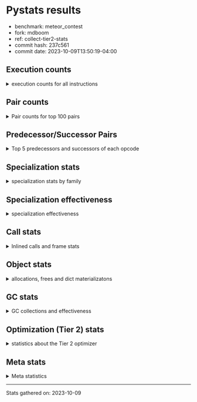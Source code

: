 
# Pystats results

- benchmark: meteor_contest
- fork: mdboom
- ref: collect-tier2-stats
- commit hash: 237c561
- commit date: 2023-10-09T13:50:19-04:00

## Execution counts

<details>
<summary> execution counts for all instructions </summary>

|Name | Count | Self | Cumulative | Miss ratio | 
|---|---:|---:|---:|---:|
| LOAD_FAST | 57,544,500 | 19.3% | 19.3% |  |
| STORE_FAST | 34,054,920 | 11.4% | 30.8% |  |
| LOAD_FAST_LOAD_FAST | 30,962,940 | 10.4% | 41.2% |  |
| FOR_ITER | 18,532,280 | 6.2% | 47.4% |  |
| LOAD_CONST | 16,130,760 | 5.4% | 52.8% |  |
| JUMP_BACKWARD | 15,439,860 | 5.2% | 58.0% |  |
| STORE_SUBSCR_LIST_INT | 15,439,800 | 5.2% | 63.2% |  |
| LOAD_GLOBAL_BUILTIN | 14,097,240 | 4.7% | 67.9% |  |
| ENTER_EXECUTOR | 11,997,540 | 4.0% | 72.0% |  |
| CALL_LEN | 11,007,180 | 3.7% | 75.7% |  |
| COMPARE_OP_INT | 11,007,000 | 3.7% | 79.3% |  |
| POP_JUMP_IF_TRUE | 9,722,820 | 3.3% | 82.6% |  |
| GET_ITER | 6,861,540 | 2.3% | 84.9% |  |
| BINARY_SUBSCR_LIST_INT | 6,859,680 | 2.3% | 87.2% |  |
| BINARY_OP | 6,173,940 | 2.1% | 89.3% |  |
| BINARY_SLICE | 4,974,660 | 1.7% | 91.0% |  |
| POP_TOP | 3,780,000 | 1.3% | 92.2% |  |
| FOR_ITER_LIST | 3,773,520 | 1.3% | 93.5% |  |
| POP_JUMP_IF_FALSE | 3,088,020 | 1.0% | 94.5% |  |
| CALL | 3,087,340 | 1.0% | 95.6% |  |
| LOAD_ATTR_METHOD_NO_DICT | 1,892,100 | 0.6% | 96.2% |  |
| CALL_METHOD_DESCRIPTOR_O | 1,888,500 | 0.6% | 96.9% |  |
| LOAD_GLOBAL_MODULE | 1,886,980 | 0.6% | 97.5% |  |
| RESUME_CHECK | 1,886,880 | 0.6% | 98.1% |  |
| RETURN_CONST | 1,886,760 | 0.6% | 98.8% |  |
| CALL_PY_WITH_DEFAULTS | 1,886,760 | 0.6% | 99.4% |  |
| COMPARE_OP | 1,804,300 | 0.6% | 100.0% |  |
| PUSH_NULL | 3,900 | 0.0% | 100.0% |  |
| CALL_BUILTIN_FAST_WITH_KEYWORDS | 3,600 | 0.0% | 100.0% |  |
| CALL_METHOD_DESCRIPTOR_FAST | 3,600 | 0.0% | 100.0% |  |
| CALL_BUILTIN_CLASS | 2,100 | 0.0% | 100.0% |  |
| BINARY_SUBSCR | 1,820 | 0.0% | 100.0% |  |
| BUILD_SLICE | 1,800 | 0.0% | 100.0% |  |
| LOAD_GLOBAL | 280 | 0.0% | 100.0% |  |
| BUILD_LIST | 180 | 0.0% | 100.0% |  |
| LOAD_DEREF | 180 | 0.0% | 100.0% |  |
| LOAD_ATTR_MODULE | 160 | 0.0% | 100.0% |  |
| RETURN_VALUE | 120 | 0.0% | 100.0% |  |
| CALL_FUNCTION_EX | 120 | 0.0% | 100.0% |  |
| FOR_ITER_RANGE | 120 | 0.0% | 100.0% |  |
| LOAD_ATTR | 80 | 0.0% | 100.0% |  |
| NOP | 60 | 0.0% | 100.0% |  |
| CALL_INTRINSIC_1 | 60 | 0.0% | 100.0% |  |
| COPY_FREE_VARS | 60 | 0.0% | 100.0% |  |
| LIST_EXTEND | 60 | 0.0% | 100.0% |  |
| LOAD_FAST_CHECK | 60 | 0.0% | 100.0% |  |
| BINARY_OP_SUBTRACT_FLOAT | 60 | 0.0% | 100.0% |  |


</details>

## Pair counts

<details>
<summary> Pair counts for top 100 pairs </summary>

|Pair | Count | Self | Cumulative | 
|---|---:|---:|---:|
| LOAD_FAST_LOAD_FAST LOAD_FAST | 22,299,480 | 7.5% | 7.5% |
| STORE_FAST LOAD_FAST_LOAD_FAST | 19,130,340 | 6.4% | 13.9% |
| FOR_ITER STORE_FAST | 15,439,800 | 5.2% | 19.1% |
| JUMP_BACKWARD FOR_ITER | 15,439,800 | 5.2% | 24.3% |
| LOAD_FAST STORE_SUBSCR_LIST_INT | 15,439,800 | 5.2% | 29.5% |
| STORE_SUBSCR_LIST_INT JUMP_BACKWARD | 15,439,800 | 5.2% | 34.7% |
| LOAD_GLOBAL_BUILTIN LOAD_FAST | 11,009,040 | 3.7% | 38.4% |
| STORE_FAST LOAD_FAST | 8,751,840 | 2.9% | 41.3% |
| LOAD_FAST CALL_LEN | 7,920,960 | 2.7% | 44.0% |
| COMPARE_OP_INT POP_JUMP_IF_TRUE | 7,919,040 | 2.7% | 46.6% |
| POP_JUMP_IF_TRUE ENTER_EXECUTOR | 7,635,540 | 2.6% | 49.2% |
| LOAD_FAST GET_ITER | 6,861,540 | 2.3% | 51.5% |
| LOAD_CONST COMPARE_OP_INT | 6,174,120 | 2.1% | 53.6% |
| CALL_LEN LOAD_CONST | 6,174,120 | 2.1% | 55.6% |
| STORE_FAST LOAD_GLOBAL_BUILTIN | 6,172,400 | 2.1% | 57.7% |
| LOAD_CONST LOAD_CONST | 4,978,260 | 1.7% | 59.4% |
| LOAD_FAST LOAD_CONST | 4,976,520 | 1.7% | 61.1% |
| BINARY_SLICE STORE_FAST | 4,974,660 | 1.7% | 62.7% |
| LOAD_CONST BINARY_SLICE | 4,974,660 | 1.7% | 64.4% |
| LOAD_FAST COMPARE_OP_INT | 4,832,880 | 1.6% | 66.0% |
| CALL_LEN LOAD_FAST | 4,832,880 | 1.6% | 67.6% |
| ENTER_EXECUTOR LOAD_GLOBAL_BUILTIN | 4,748,100 | 1.6% | 69.2% |
| GET_ITER FOR_ITER_LIST | 3,773,520 | 1.3% | 70.5% |
| LOAD_FAST_LOAD_FAST BINARY_SUBSCR_LIST_INT | 3,773,520 | 1.3% | 71.8% |
| BINARY_SUBSCR_LIST_INT STORE_FAST | 3,773,520 | 1.3% | 73.0% |
| LOAD_FAST LOAD_FAST_LOAD_FAST | 3,773,460 | 1.3% | 74.3% |
| FOR_ITER_LIST STORE_FAST | 3,690,540 | 1.2% | 75.6% |
| GET_ITER FOR_ITER | 3,087,960 | 1.0% | 76.6% |
| FOR_ITER LOAD_GLOBAL_BUILTIN | 3,087,960 | 1.0% | 77.6% |
| COMPARE_OP_INT POP_JUMP_IF_FALSE | 3,087,960 | 1.0% | 78.7% |
| LOAD_FAST CALL | 3,086,260 | 1.0% | 79.7% |
| BINARY_OP STORE_FAST | 3,086,220 | 1.0% | 80.7% |
| CALL STORE_FAST | 3,086,220 | 1.0% | 81.8% |
| BINARY_OP CALL_LEN | 3,086,160 | 1.0% | 82.8% |
| LOAD_FAST BINARY_SUBSCR_LIST_INT | 3,086,160 | 1.0% | 83.8% |
| LOAD_FAST_LOAD_FAST BINARY_OP | 3,086,160 | 1.0% | 84.9% |
| POP_JUMP_IF_FALSE LOAD_FAST_LOAD_FAST | 3,086,160 | 1.0% | 85.9% |
| BINARY_SUBSCR_LIST_INT BINARY_OP | 3,086,160 | 1.0% | 87.0% |
| LOAD_GLOBAL_BUILTIN LOAD_FAST_LOAD_FAST | 3,086,160 | 1.0% | 88.0% |
| ENTER_EXECUTOR LOAD_FAST | 2,890,200 | 1.0% | 89.0% |
| ENTER_EXECUTOR ENTER_EXECUTOR | 2,475,300 | 0.8% | 89.8% |
| POP_JUMP_IF_TRUE LOAD_FAST | 2,084,460 | 0.7% | 90.5% |
| LOAD_FAST LOAD_FAST | 1,890,300 | 0.6% | 91.1% |
| LOAD_FAST LOAD_ATTR_METHOD_NO_DICT | 1,890,300 | 0.6% | 91.8% |
| LOAD_ATTR_METHOD_NO_DICT LOAD_FAST | 1,890,300 | 0.6% | 92.4% |
| RETURN_CONST POP_TOP | 1,886,760 | 0.6% | 93.0% |
| CALL_PY_WITH_DEFAULTS RESUME_CHECK | 1,886,760 | 0.6% | 93.7% |
| LOAD_GLOBAL_MODULE LOAD_FAST | 1,886,760 | 0.6% | 94.3% |
| RESUME_CHECK LOAD_FAST_LOAD_FAST | 1,886,760 | 0.6% | 94.9% |
| LOAD_FAST CALL_PY_WITH_DEFAULTS | 1,886,740 | 0.6% | 95.6% |
| POP_TOP ENTER_EXECUTOR | 1,886,700 | 0.6% | 96.2% |
| POP_TOP LOAD_GLOBAL_MODULE | 1,886,700 | 0.6% | 96.8% |
| LOAD_FAST CALL_METHOD_DESCRIPTOR_O | 1,886,700 | 0.6% | 97.5% |
| CALL_METHOD_DESCRIPTOR_O POP_TOP | 1,886,700 | 0.6% | 98.1% |
| ENTER_EXECUTOR RETURN_CONST | 1,883,940 | 0.6% | 98.7% |
| COMPARE_OP POP_JUMP_IF_TRUE | 1,803,780 | 0.6% | 99.3% |
| LOAD_FAST_LOAD_FAST COMPARE_OP | 1,803,780 | 0.6% | 100.0% |
| FOR_ITER_LIST LOAD_GLOBAL_BUILTIN | 82,980 | 0.0% | 100.0% |
| FOR_ITER FOR_ITER | 4,520 | 0.0% | 100.0% |
| PUSH_NULL LOAD_FAST | 3,720 | 0.0% | 100.0% |
| LOAD_FAST PUSH_NULL | 3,600 | 0.0% | 100.0% |
| LOAD_FAST CALL_BUILTIN_FAST_WITH_KEYWORDS | 3,600 | 0.0% | 100.0% |
| LOAD_FAST CALL_METHOD_DESCRIPTOR_FAST | 3,600 | 0.0% | 100.0% |
| CALL_BUILTIN_FAST_WITH_KEYWORDS LOAD_FAST | 3,600 | 0.0% | 100.0% |
| CALL_METHOD_DESCRIPTOR_FAST POP_TOP | 3,600 | 0.0% | 100.0% |
| POP_TOP RETURN_CONST | 2,820 | 0.0% | 100.0% |
| POP_JUMP_IF_TRUE POP_TOP | 2,820 | 0.0% | 100.0% |
| LOAD_GLOBAL_BUILTIN LOAD_GLOBAL_BUILTIN | 1,960 | 0.0% | 100.0% |
| LOAD_FAST CALL_BUILTIN_CLASS | 1,840 | 0.0% | 100.0% |
| BINARY_SUBSCR STORE_FAST | 1,800 | 0.0% | 100.0% |
| POP_TOP LOAD_FAST | 1,800 | 0.0% | 100.0% |
| POP_TOP LOAD_GLOBAL_BUILTIN | 1,800 | 0.0% | 100.0% |
| BUILD_SLICE BINARY_SUBSCR | 1,800 | 0.0% | 100.0% |
| LOAD_CONST BUILD_SLICE | 1,800 | 0.0% | 100.0% |
| LOAD_CONST LOAD_ATTR_METHOD_NO_DICT | 1,800 | 0.0% | 100.0% |
| POP_JUMP_IF_FALSE LOAD_CONST | 1,800 | 0.0% | 100.0% |
| CALL_BUILTIN_CLASS CALL_METHOD_DESCRIPTOR_O | 1,800 | 0.0% | 100.0% |
| CALL_METHOD_DESCRIPTOR_O STORE_FAST | 1,800 | 0.0% | 100.0% |
| LOAD_ATTR_METHOD_NO_DICT LOAD_GLOBAL_BUILTIN | 1,800 | 0.0% | 100.0% |
| BINARY_OP BINARY_OP | 1,540 | 0.0% | 100.0% |
| CALL CALL | 820 | 0.0% | 100.0% |
| COMPARE_OP COMPARE_OP | 460 | 0.0% | 100.0% |
| PUSH_NULL CALL | 180 | 0.0% | 100.0% |
| CALL_BUILTIN_CLASS STORE_FAST | 180 | 0.0% | 100.0% |
| LOAD_GLOBAL LOAD_GLOBAL_BUILTIN | 160 | 0.0% | 100.0% |
| LOAD_ATTR_MODULE PUSH_NULL | 160 | 0.0% | 100.0% |
| LOAD_DEREF PUSH_NULL | 120 | 0.0% | 100.0% |
| CALL CALL_BUILTIN_CLASS | 100 | 0.0% | 100.0% |
| LOAD_GLOBAL LOAD_GLOBAL_MODULE | 100 | 0.0% | 100.0% |
| LOAD_GLOBAL_MODULE LOAD_ATTR_MODULE | 100 | 0.0% | 100.0% |
| STORE_FAST LOAD_GLOBAL | 80 | 0.0% | 100.0% |
| STORE_FAST LOAD_GLOBAL_MODULE | 80 | 0.0% | 100.0% |
| CALL_BUILTIN_CLASS CALL_BUILTIN_CLASS | 80 | 0.0% | 100.0% |
| CALL_LEN CALL_BUILTIN_CLASS | 80 | 0.0% | 100.0% |
| LOAD_GLOBAL_BUILTIN LOAD_GLOBAL | 80 | 0.0% | 100.0% |
| GET_ITER FOR_ITER_RANGE | 60 | 0.0% | 100.0% |
| NOP LOAD_DEREF | 60 | 0.0% | 100.0% |
| POP_TOP NOP | 60 | 0.0% | 100.0% |
| POP_TOP POP_TOP | 60 | 0.0% | 100.0% |
| POP_TOP JUMP_BACKWARD | 60 | 0.0% | 100.0% |


</details>

## Predecessor/Successor Pairs

<details>
<summary> Top 5 predecessors and successors of each opcode </summary>

### BINARY_SLICE

<details>
<summary> Successors and predecessors for BINARY_SLICE </summary>

|Predecessors | Count | Percentage | 
|---|---:|---:|
| LOAD_CONST | 4,974,660 | 100.0% |

|Successors | Count | Percentage | 
|---|---:|---:|
| STORE_FAST | 4,974,660 | 100.0% |


</details>

### BINARY_SUBSCR

<details>
<summary> Successors and predecessors for BINARY_SUBSCR </summary>

|Predecessors | Count | Percentage | 
|---|---:|---:|
| BUILD_SLICE | 1,800 | 98.9% |
| BINARY_SUBSCR | 20 | 1.1% |

|Successors | Count | Percentage | 
|---|---:|---:|
| STORE_FAST | 1,800 | 98.9% |
| BINARY_SUBSCR | 20 | 1.1% |


</details>

### GET_ITER

<details>
<summary> Successors and predecessors for GET_ITER </summary>

|Predecessors | Count | Percentage | 
|---|---:|---:|
| LOAD_FAST | 6,861,540 | 100.0% |

|Successors | Count | Percentage | 
|---|---:|---:|
| FOR_ITER_LIST | 3,773,520 | 55.0% |
| FOR_ITER | 3,087,960 | 45.0% |
| FOR_ITER_RANGE | 60 | 0.0% |


</details>

### NOP

<details>
<summary> Successors and predecessors for NOP </summary>

|Predecessors | Count | Percentage | 
|---|---:|---:|
| POP_TOP | 60 | 100.0% |

|Successors | Count | Percentage | 
|---|---:|---:|
| LOAD_DEREF | 60 | 100.0% |


</details>

### POP_TOP

<details>
<summary> Successors and predecessors for POP_TOP </summary>

|Predecessors | Count | Percentage | 
|---|---:|---:|
| RETURN_CONST | 1,886,760 | 49.9% |
| CALL_METHOD_DESCRIPTOR_O | 1,886,700 | 49.9% |
| CALL_METHOD_DESCRIPTOR_FAST | 3,600 | 0.1% |
| POP_JUMP_IF_TRUE | 2,820 | 0.1% |
| POP_TOP | 60 | 0.0% |

|Successors | Count | Percentage | 
|---|---:|---:|
| ENTER_EXECUTOR | 1,886,700 | 49.9% |
| LOAD_GLOBAL_MODULE | 1,886,700 | 49.9% |
| RETURN_CONST | 2,820 | 0.1% |
| LOAD_FAST | 1,800 | 0.0% |
| LOAD_GLOBAL_BUILTIN | 1,800 | 0.0% |


</details>

### PUSH_NULL

<details>
<summary> Successors and predecessors for PUSH_NULL </summary>

|Predecessors | Count | Percentage | 
|---|---:|---:|
| LOAD_FAST | 3,600 | 92.3% |
| LOAD_ATTR_MODULE | 160 | 4.1% |
| LOAD_DEREF | 120 | 3.1% |
| LOAD_ATTR | 20 | 0.5% |

|Successors | Count | Percentage | 
|---|---:|---:|
| LOAD_FAST | 3,720 | 95.4% |
| CALL | 180 | 4.6% |


</details>

### RETURN_VALUE

<details>
<summary> Successors and predecessors for RETURN_VALUE </summary>

|Predecessors | Count | Percentage | 
|---|---:|---:|
| RETURN_VALUE | 60 | 50.0% |
| LOAD_FAST | 60 | 50.0% |

|Successors | Count | Percentage | 
|---|---:|---:|
| RETURN_VALUE | 60 | 50.0% |
| LOAD_GLOBAL | 40 | 33.3% |
| LOAD_GLOBAL_MODULE | 20 | 16.7% |


</details>

### BINARY_OP

<details>
<summary> Successors and predecessors for BINARY_OP </summary>

|Predecessors | Count | Percentage | 
|---|---:|---:|
| LOAD_FAST_LOAD_FAST | 3,086,160 | 50.0% |
| BINARY_SUBSCR_LIST_INT | 3,086,160 | 50.0% |
| BINARY_OP | 1,540 | 0.0% |
| CALL_LEN | 60 | 0.0% |
| LOAD_FAST | 20 | 0.0% |

|Successors | Count | Percentage | 
|---|---:|---:|
| STORE_FAST | 3,086,220 | 50.0% |
| CALL_LEN | 3,086,160 | 50.0% |
| BINARY_OP | 1,540 | 0.0% |
| BINARY_OP_SUBTRACT_FLOAT | 20 | 0.0% |


</details>

### BUILD_LIST

<details>
<summary> Successors and predecessors for BUILD_LIST </summary>

|Predecessors | Count | Percentage | 
|---|---:|---:|
| LOAD_CONST | 60 | 33.3% |
| LOAD_FAST | 60 | 33.3% |
| STORE_FAST | 60 | 33.3% |

|Successors | Count | Percentage | 
|---|---:|---:|
| LOAD_DEREF | 60 | 33.3% |
| STORE_FAST | 60 | 33.3% |
| LOAD_GLOBAL_BUILTIN | 40 | 22.2% |
| LOAD_GLOBAL | 20 | 11.1% |


</details>

### BUILD_SLICE

<details>
<summary> Successors and predecessors for BUILD_SLICE </summary>

|Predecessors | Count | Percentage | 
|---|---:|---:|
| LOAD_CONST | 1,800 | 100.0% |

|Successors | Count | Percentage | 
|---|---:|---:|
| BINARY_SUBSCR | 1,800 | 100.0% |


</details>

### CALL

<details>
<summary> Successors and predecessors for CALL </summary>

|Predecessors | Count | Percentage | 
|---|---:|---:|
| LOAD_FAST | 3,086,260 | 100.0% |
| CALL | 820 | 0.0% |
| PUSH_NULL | 180 | 0.0% |
| CALL_BUILTIN_CLASS | 40 | 0.0% |
| CALL_LEN | 40 | 0.0% |

|Successors | Count | Percentage | 
|---|---:|---:|
| STORE_FAST | 3,086,220 | 100.0% |
| CALL | 820 | 0.0% |
| CALL_BUILTIN_CLASS | 100 | 0.0% |
| POP_TOP | 60 | 0.0% |
| LOAD_FAST | 60 | 0.0% |


</details>

### CALL_FUNCTION_EX

<details>
<summary> Successors and predecessors for CALL_FUNCTION_EX </summary>

|Predecessors | Count | Percentage | 
|---|---:|---:|
| CALL_INTRINSIC_1 | 60 | 50.0% |
| LOAD_FAST | 60 | 50.0% |

|Successors | Count | Percentage | 
|---|---:|---:|
| COPY_FREE_VARS | 60 | 50.0% |
| RESUME_CHECK | 60 | 50.0% |


</details>

### CALL_INTRINSIC_1

<details>
<summary> Successors and predecessors for CALL_INTRINSIC_1 </summary>

|Predecessors | Count | Percentage | 
|---|---:|---:|
| LIST_EXTEND | 60 | 100.0% |

|Successors | Count | Percentage | 
|---|---:|---:|
| CALL_FUNCTION_EX | 60 | 100.0% |


</details>

### COMPARE_OP

<details>
<summary> Successors and predecessors for COMPARE_OP </summary>

|Predecessors | Count | Percentage | 
|---|---:|---:|
| LOAD_FAST_LOAD_FAST | 1,803,780 | 100.0% |
| COMPARE_OP | 460 | 0.0% |
| LOAD_GLOBAL_MODULE | 60 | 0.0% |

|Successors | Count | Percentage | 
|---|---:|---:|
| POP_JUMP_IF_TRUE | 1,803,780 | 100.0% |
| COMPARE_OP | 460 | 0.0% |
| POP_JUMP_IF_FALSE | 60 | 0.0% |


</details>

### COPY_FREE_VARS

<details>
<summary> Successors and predecessors for COPY_FREE_VARS </summary>

|Predecessors | Count | Percentage | 
|---|---:|---:|
| CALL_FUNCTION_EX | 60 | 100.0% |

|Successors | Count | Percentage | 
|---|---:|---:|
| RESUME_CHECK | 60 | 100.0% |


</details>

### ENTER_EXECUTOR

<details>
<summary> Successors and predecessors for ENTER_EXECUTOR </summary>

|Predecessors | Count | Percentage | 
|---|---:|---:|
| POP_JUMP_IF_TRUE | 7,635,540 | 63.6% |
| ENTER_EXECUTOR | 2,475,300 | 20.6% |
| POP_TOP | 1,886,700 | 15.7% |

|Successors | Count | Percentage | 
|---|---:|---:|
| LOAD_GLOBAL_BUILTIN | 4,748,100 | 39.6% |
| LOAD_FAST | 2,890,200 | 24.1% |
| ENTER_EXECUTOR | 2,475,300 | 20.6% |
| RETURN_CONST | 1,883,940 | 15.7% |


</details>

### FOR_ITER

<details>
<summary> Successors and predecessors for FOR_ITER </summary>

|Predecessors | Count | Percentage | 
|---|---:|---:|
| JUMP_BACKWARD | 15,439,800 | 83.3% |
| GET_ITER | 3,087,960 | 16.7% |
| FOR_ITER | 4,520 | 0.0% |

|Successors | Count | Percentage | 
|---|---:|---:|
| STORE_FAST | 15,439,800 | 83.3% |
| LOAD_GLOBAL_BUILTIN | 3,087,960 | 16.7% |
| FOR_ITER | 4,520 | 0.0% |


</details>

### JUMP_BACKWARD

<details>
<summary> Successors and predecessors for JUMP_BACKWARD </summary>

|Predecessors | Count | Percentage | 
|---|---:|---:|
| STORE_SUBSCR_LIST_INT | 15,439,800 | 100.0% |
| POP_TOP | 60 | 0.0% |

|Successors | Count | Percentage | 
|---|---:|---:|
| FOR_ITER | 15,439,800 | 100.0% |
| FOR_ITER_RANGE | 60 | 0.0% |


</details>

### LIST_EXTEND

<details>
<summary> Successors and predecessors for LIST_EXTEND </summary>

|Predecessors | Count | Percentage | 
|---|---:|---:|
| LOAD_DEREF | 60 | 100.0% |

|Successors | Count | Percentage | 
|---|---:|---:|
| CALL_INTRINSIC_1 | 60 | 100.0% |


</details>

### LOAD_ATTR

<details>
<summary> Successors and predecessors for LOAD_ATTR </summary>

|Predecessors | Count | Percentage | 
|---|---:|---:|
| LOAD_GLOBAL_MODULE | 60 | 75.0% |
| LOAD_GLOBAL | 20 | 25.0% |

|Successors | Count | Percentage | 
|---|---:|---:|
| LOAD_ATTR_MODULE | 60 | 75.0% |
| PUSH_NULL | 20 | 25.0% |


</details>

### LOAD_CONST

<details>
<summary> Successors and predecessors for LOAD_CONST </summary>

|Predecessors | Count | Percentage | 
|---|---:|---:|
| CALL_LEN | 6,174,120 | 38.3% |
| LOAD_CONST | 4,978,260 | 30.9% |
| LOAD_FAST | 4,976,520 | 30.9% |
| POP_JUMP_IF_FALSE | 1,800 | 0.0% |
| STORE_FAST | 60 | 0.0% |

|Successors | Count | Percentage | 
|---|---:|---:|
| COMPARE_OP_INT | 6,174,120 | 38.3% |
| LOAD_CONST | 4,978,260 | 30.9% |
| BINARY_SLICE | 4,974,660 | 30.8% |
| BUILD_SLICE | 1,800 | 0.0% |
| LOAD_ATTR_METHOD_NO_DICT | 1,800 | 0.0% |


</details>

### LOAD_DEREF

<details>
<summary> Successors and predecessors for LOAD_DEREF </summary>

|Predecessors | Count | Percentage | 
|---|---:|---:|
| NOP | 60 | 33.3% |
| BUILD_LIST | 60 | 33.3% |
| RESUME_CHECK | 60 | 33.3% |

|Successors | Count | Percentage | 
|---|---:|---:|
| PUSH_NULL | 120 | 66.7% |
| LIST_EXTEND | 60 | 33.3% |


</details>

### LOAD_FAST

<details>
<summary> Successors and predecessors for LOAD_FAST </summary>

|Predecessors | Count | Percentage | 
|---|---:|---:|
| LOAD_FAST_LOAD_FAST | 22,299,480 | 38.8% |
| LOAD_GLOBAL_BUILTIN | 11,009,040 | 19.1% |
| STORE_FAST | 8,751,840 | 15.2% |
| CALL_LEN | 4,832,880 | 8.4% |
| ENTER_EXECUTOR | 2,890,200 | 5.0% |

|Successors | Count | Percentage | 
|---|---:|---:|
| STORE_SUBSCR_LIST_INT | 15,439,800 | 26.8% |
| CALL_LEN | 7,920,960 | 13.8% |
| GET_ITER | 6,861,540 | 11.9% |
| LOAD_CONST | 4,976,520 | 8.6% |
| COMPARE_OP_INT | 4,832,880 | 8.4% |


</details>

### LOAD_FAST_CHECK

<details>
<summary> Successors and predecessors for LOAD_FAST_CHECK </summary>

|Predecessors | Count | Percentage | 
|---|---:|---:|
| STORE_FAST | 60 | 100.0% |

|Successors | Count | Percentage | 
|---|---:|---:|
| LOAD_GLOBAL_MODULE | 40 | 66.7% |
| LOAD_GLOBAL | 20 | 33.3% |


</details>

### LOAD_FAST_LOAD_FAST

<details>
<summary> Successors and predecessors for LOAD_FAST_LOAD_FAST </summary>

|Predecessors | Count | Percentage | 
|---|---:|---:|
| STORE_FAST | 19,130,340 | 61.8% |
| LOAD_FAST | 3,773,460 | 12.2% |
| POP_JUMP_IF_FALSE | 3,086,160 | 10.0% |
| LOAD_GLOBAL_BUILTIN | 3,086,160 | 10.0% |
| RESUME_CHECK | 1,886,760 | 6.1% |

|Successors | Count | Percentage | 
|---|---:|---:|
| LOAD_FAST | 22,299,480 | 72.0% |
| BINARY_SUBSCR_LIST_INT | 3,773,520 | 12.2% |
| BINARY_OP | 3,086,160 | 10.0% |
| COMPARE_OP | 1,803,780 | 5.8% |


</details>

### LOAD_GLOBAL

<details>
<summary> Successors and predecessors for LOAD_GLOBAL </summary>

|Predecessors | Count | Percentage | 
|---|---:|---:|
| STORE_FAST | 80 | 28.6% |
| LOAD_GLOBAL_BUILTIN | 80 | 28.6% |
| RETURN_VALUE | 40 | 14.3% |
| BUILD_LIST | 20 | 7.1% |
| LOAD_FAST_CHECK | 20 | 7.1% |

|Successors | Count | Percentage | 
|---|---:|---:|
| LOAD_GLOBAL_BUILTIN | 160 | 57.1% |
| LOAD_GLOBAL_MODULE | 100 | 35.7% |
| LOAD_ATTR | 20 | 7.1% |


</details>

### POP_JUMP_IF_FALSE

<details>
<summary> Successors and predecessors for POP_JUMP_IF_FALSE </summary>

|Predecessors | Count | Percentage | 
|---|---:|---:|
| COMPARE_OP_INT | 3,087,960 | 100.0% |
| COMPARE_OP | 60 | 0.0% |

|Successors | Count | Percentage | 
|---|---:|---:|
| LOAD_FAST_LOAD_FAST | 3,086,160 | 99.9% |
| LOAD_CONST | 1,800 | 0.1% |
| LOAD_FAST | 60 | 0.0% |


</details>

### POP_JUMP_IF_TRUE

<details>
<summary> Successors and predecessors for POP_JUMP_IF_TRUE </summary>

|Predecessors | Count | Percentage | 
|---|---:|---:|
| COMPARE_OP_INT | 7,919,040 | 81.4% |
| COMPARE_OP | 1,803,780 | 18.6% |

|Successors | Count | Percentage | 
|---|---:|---:|
| ENTER_EXECUTOR | 7,635,540 | 78.5% |
| LOAD_FAST | 2,084,460 | 21.4% |
| POP_TOP | 2,820 | 0.0% |


</details>

### RETURN_CONST

<details>
<summary> Successors and predecessors for RETURN_CONST </summary>

|Predecessors | Count | Percentage | 
|---|---:|---:|
| ENTER_EXECUTOR | 1,883,940 | 99.9% |
| POP_TOP | 2,820 | 0.1% |

|Successors | Count | Percentage | 
|---|---:|---:|
| POP_TOP | 1,886,760 | 100.0% |


</details>

### STORE_FAST

<details>
<summary> Successors and predecessors for STORE_FAST </summary>

|Predecessors | Count | Percentage | 
|---|---:|---:|
| FOR_ITER | 15,439,800 | 45.3% |
| BINARY_SLICE | 4,974,660 | 14.6% |
| BINARY_SUBSCR_LIST_INT | 3,773,520 | 11.1% |
| FOR_ITER_LIST | 3,690,540 | 10.8% |
| BINARY_OP | 3,086,220 | 9.1% |

|Successors | Count | Percentage | 
|---|---:|---:|
| LOAD_FAST_LOAD_FAST | 19,130,340 | 56.2% |
| LOAD_FAST | 8,751,840 | 25.7% |
| LOAD_GLOBAL_BUILTIN | 6,172,400 | 18.1% |
| LOAD_GLOBAL | 80 | 0.0% |
| LOAD_GLOBAL_MODULE | 80 | 0.0% |


</details>

### BINARY_OP_SUBTRACT_FLOAT

<details>
<summary> Successors and predecessors for BINARY_OP_SUBTRACT_FLOAT </summary>

|Predecessors | Count | Percentage | 
|---|---:|---:|
| LOAD_FAST | 40 | 66.7% |
| BINARY_OP | 20 | 33.3% |

|Successors | Count | Percentage | 
|---|---:|---:|
| STORE_FAST | 60 | 100.0% |


</details>

### BINARY_SUBSCR_LIST_INT

<details>
<summary> Successors and predecessors for BINARY_SUBSCR_LIST_INT </summary>

|Predecessors | Count | Percentage | 
|---|---:|---:|
| LOAD_FAST_LOAD_FAST | 3,773,520 | 55.0% |
| LOAD_FAST | 3,086,160 | 45.0% |

|Successors | Count | Percentage | 
|---|---:|---:|
| STORE_FAST | 3,773,520 | 55.0% |
| BINARY_OP | 3,086,160 | 45.0% |


</details>

### CALL_BUILTIN_CLASS

<details>
<summary> Successors and predecessors for CALL_BUILTIN_CLASS </summary>

|Predecessors | Count | Percentage | 
|---|---:|---:|
| LOAD_FAST | 1,840 | 87.6% |
| CALL | 100 | 4.8% |
| CALL_BUILTIN_CLASS | 80 | 3.8% |
| CALL_LEN | 80 | 3.8% |

|Successors | Count | Percentage | 
|---|---:|---:|
| CALL_METHOD_DESCRIPTOR_O | 1,800 | 85.7% |
| STORE_FAST | 180 | 8.6% |
| CALL_BUILTIN_CLASS | 80 | 3.8% |
| CALL | 40 | 1.9% |


</details>

### CALL_BUILTIN_FAST_WITH_KEYWORDS

<details>
<summary> Successors and predecessors for CALL_BUILTIN_FAST_WITH_KEYWORDS </summary>

|Predecessors | Count | Percentage | 
|---|---:|---:|
| LOAD_FAST | 3,600 | 100.0% |

|Successors | Count | Percentage | 
|---|---:|---:|
| LOAD_FAST | 3,600 | 100.0% |


</details>

### CALL_LEN

<details>
<summary> Successors and predecessors for CALL_LEN </summary>

|Predecessors | Count | Percentage | 
|---|---:|---:|
| LOAD_FAST | 7,920,960 | 72.0% |
| BINARY_OP | 3,086,160 | 28.0% |
| CALL | 60 | 0.0% |

|Successors | Count | Percentage | 
|---|---:|---:|
| LOAD_CONST | 6,174,120 | 56.1% |
| LOAD_FAST | 4,832,880 | 43.9% |
| CALL_BUILTIN_CLASS | 80 | 0.0% |
| BINARY_OP | 60 | 0.0% |
| CALL | 40 | 0.0% |


</details>

### CALL_METHOD_DESCRIPTOR_FAST

<details>
<summary> Successors and predecessors for CALL_METHOD_DESCRIPTOR_FAST </summary>

|Predecessors | Count | Percentage | 
|---|---:|---:|
| LOAD_FAST | 3,600 | 100.0% |

|Successors | Count | Percentage | 
|---|---:|---:|
| POP_TOP | 3,600 | 100.0% |


</details>

### CALL_METHOD_DESCRIPTOR_O

<details>
<summary> Successors and predecessors for CALL_METHOD_DESCRIPTOR_O </summary>

|Predecessors | Count | Percentage | 
|---|---:|---:|
| LOAD_FAST | 1,886,700 | 99.9% |
| CALL_BUILTIN_CLASS | 1,800 | 0.1% |

|Successors | Count | Percentage | 
|---|---:|---:|
| POP_TOP | 1,886,700 | 99.9% |
| STORE_FAST | 1,800 | 0.1% |


</details>

### CALL_PY_WITH_DEFAULTS

<details>
<summary> Successors and predecessors for CALL_PY_WITH_DEFAULTS </summary>

|Predecessors | Count | Percentage | 
|---|---:|---:|
| LOAD_FAST | 1,886,740 | 100.0% |
| CALL | 20 | 0.0% |

|Successors | Count | Percentage | 
|---|---:|---:|
| RESUME_CHECK | 1,886,760 | 100.0% |


</details>

### COMPARE_OP_INT

<details>
<summary> Successors and predecessors for COMPARE_OP_INT </summary>

|Predecessors | Count | Percentage | 
|---|---:|---:|
| LOAD_CONST | 6,174,120 | 56.1% |
| LOAD_FAST | 4,832,880 | 43.9% |

|Successors | Count | Percentage | 
|---|---:|---:|
| POP_JUMP_IF_TRUE | 7,919,040 | 71.9% |
| POP_JUMP_IF_FALSE | 3,087,960 | 28.1% |


</details>

### FOR_ITER_LIST

<details>
<summary> Successors and predecessors for FOR_ITER_LIST </summary>

|Predecessors | Count | Percentage | 
|---|---:|---:|
| GET_ITER | 3,773,520 | 100.0% |

|Successors | Count | Percentage | 
|---|---:|---:|
| STORE_FAST | 3,690,540 | 97.8% |
| LOAD_GLOBAL_BUILTIN | 82,980 | 2.2% |


</details>

### FOR_ITER_RANGE

<details>
<summary> Successors and predecessors for FOR_ITER_RANGE </summary>

|Predecessors | Count | Percentage | 
|---|---:|---:|
| GET_ITER | 60 | 50.0% |
| JUMP_BACKWARD | 60 | 50.0% |

|Successors | Count | Percentage | 
|---|---:|---:|
| STORE_FAST | 60 | 50.0% |
| LOAD_GLOBAL_MODULE | 40 | 33.3% |
| LOAD_GLOBAL | 20 | 16.7% |


</details>

### LOAD_ATTR_METHOD_NO_DICT

<details>
<summary> Successors and predecessors for LOAD_ATTR_METHOD_NO_DICT </summary>

|Predecessors | Count | Percentage | 
|---|---:|---:|
| LOAD_FAST | 1,890,300 | 99.9% |
| LOAD_CONST | 1,800 | 0.1% |

|Successors | Count | Percentage | 
|---|---:|---:|
| LOAD_FAST | 1,890,300 | 99.9% |
| LOAD_GLOBAL_BUILTIN | 1,800 | 0.1% |


</details>

### LOAD_ATTR_MODULE

<details>
<summary> Successors and predecessors for LOAD_ATTR_MODULE </summary>

|Predecessors | Count | Percentage | 
|---|---:|---:|
| LOAD_GLOBAL_MODULE | 100 | 62.5% |
| LOAD_ATTR | 60 | 37.5% |

|Successors | Count | Percentage | 
|---|---:|---:|
| PUSH_NULL | 160 | 100.0% |


</details>

### LOAD_GLOBAL_BUILTIN

<details>
<summary> Successors and predecessors for LOAD_GLOBAL_BUILTIN </summary>

|Predecessors | Count | Percentage | 
|---|---:|---:|
| STORE_FAST | 6,172,400 | 43.8% |
| ENTER_EXECUTOR | 4,748,100 | 33.7% |
| FOR_ITER | 3,087,960 | 21.9% |
| FOR_ITER_LIST | 82,980 | 0.6% |
| LOAD_GLOBAL_BUILTIN | 1,960 | 0.0% |

|Successors | Count | Percentage | 
|---|---:|---:|
| LOAD_FAST | 11,009,040 | 78.1% |
| LOAD_FAST_LOAD_FAST | 3,086,160 | 21.9% |
| LOAD_GLOBAL_BUILTIN | 1,960 | 0.0% |
| LOAD_GLOBAL | 80 | 0.0% |


</details>

### LOAD_GLOBAL_MODULE

<details>
<summary> Successors and predecessors for LOAD_GLOBAL_MODULE </summary>

|Predecessors | Count | Percentage | 
|---|---:|---:|
| POP_TOP | 1,886,700 | 100.0% |
| LOAD_GLOBAL | 100 | 0.0% |
| STORE_FAST | 80 | 0.0% |
| LOAD_FAST_CHECK | 40 | 0.0% |
| FOR_ITER_RANGE | 40 | 0.0% |

|Successors | Count | Percentage | 
|---|---:|---:|
| LOAD_FAST | 1,886,760 | 100.0% |
| LOAD_ATTR_MODULE | 100 | 0.0% |
| COMPARE_OP | 60 | 0.0% |
| LOAD_ATTR | 60 | 0.0% |


</details>

### RESUME_CHECK

<details>
<summary> Successors and predecessors for RESUME_CHECK </summary>

|Predecessors | Count | Percentage | 
|---|---:|---:|
| CALL_PY_WITH_DEFAULTS | 1,886,760 | 100.0% |
| CALL_FUNCTION_EX | 60 | 0.0% |
| COPY_FREE_VARS | 60 | 0.0% |

|Successors | Count | Percentage | 
|---|---:|---:|
| LOAD_FAST_LOAD_FAST | 1,886,760 | 100.0% |
| LOAD_DEREF | 60 | 0.0% |
| LOAD_GLOBAL_BUILTIN | 40 | 0.0% |
| LOAD_GLOBAL | 20 | 0.0% |


</details>

### STORE_SUBSCR_LIST_INT

<details>
<summary> Successors and predecessors for STORE_SUBSCR_LIST_INT </summary>

|Predecessors | Count | Percentage | 
|---|---:|---:|
| LOAD_FAST | 15,439,800 | 100.0% |

|Successors | Count | Percentage | 
|---|---:|---:|
| JUMP_BACKWARD | 15,439,800 | 100.0% |


</details>


</details>

## Specialization stats

<details>
<summary> specialization stats by family </summary>

### BINARY_OP

<details>
<summary> specialization stats for BINARY_OP family </summary>

|Kind | Count | Ratio | 
|---|---:|---:|
|     deferred | 6,172,380 | 100.0% |
|          hit | 60 | 0.0% |

| | Count | Ratio | 
|---|---:|---:|
| Success | 20 | 1.3% |
| Failure | 1,540 | 98.7% |

|Failure kind | Count | Ratio | 
|---|---:|---:|
| and other | 760 | 49.4% |
| subtract other | 760 | 49.4% |
| multiply different types | 20 | 1.3% |


</details>

### BINARY_SLICE

<details>
<summary> specialization stats for BINARY_SLICE family </summary>


</details>

### BINARY_SUBSCR

<details>
<summary> specialization stats for BINARY_SUBSCR family </summary>

|Kind | Count | Ratio | 
|---|---:|---:|
|     deferred | 1,800 | 0.0% |
|          hit | 6,859,680 | 100.0% |

| | Count | Ratio | 
|---|---:|---:|
| Success | 0 | 0.0% |
| Failure | 20 | 100.0% |

|Failure kind | Count | Ratio | 
|---|---:|---:|
| string slice | 20 | 100.0% |


</details>

### CALL

<details>
<summary> specialization stats for CALL family </summary>

|Kind | Count | Ratio | 
|---|---:|---:|
|     deferred | 3,086,340 | 17.3% |
|          hit | 14,791,740 | 82.7% |

| | Count | Ratio | 
|---|---:|---:|
| Success | 180 | 18.0% |
| Failure | 820 | 82.0% |

|Failure kind | Count | Ratio | 
|---|---:|---:|
| cfunc varargs keywords | 760 | 92.7% |
| cfunc noargs | 60 | 7.3% |


</details>

### COMPARE_OP

<details>
<summary> specialization stats for COMPARE_OP family </summary>

|Kind | Count | Ratio | 
|---|---:|---:|
|     deferred | 1,803,840 | 14.1% |
|          hit | 11,007,000 | 85.9% |

| | Count | Ratio | 
|---|---:|---:|
| Success | 0 | 0.0% |
| Failure | 460 | 100.0% |

|Failure kind | Count | Ratio | 
|---|---:|---:|
| set | 440 | 95.7% |
| list | 20 | 4.3% |


</details>

### FOR_ITER

<details>
<summary> specialization stats for FOR_ITER family </summary>

|Kind | Count | Ratio | 
|---|---:|---:|
|     deferred | 18,527,760 | 83.1% |
|          hit | 3,773,640 | 16.9% |

| | Count | Ratio | 
|---|---:|---:|
| Success | 0 | 0.0% |
| Failure | 4,520 | 100.0% |

|Failure kind | Count | Ratio | 
|---|---:|---:|
| set | 4,520 | 100.0% |


</details>

### JUMP_BACKWARD

<details>
<summary> specialization stats for JUMP_BACKWARD family </summary>


</details>

### LOAD_ATTR

<details>
<summary> specialization stats for LOAD_ATTR family </summary>

|Kind | Count | Ratio | 
|---|---:|---:|
|     deferred | 20 | 0.0% |
|          hit | 1,892,260 | 100.0% |

| | Count | Ratio | 
|---|---:|---:|
| Success | 60 | 100.0% |
| Failure | 0 | 0.0% |


</details>

### LOAD_GLOBAL

<details>
<summary> specialization stats for LOAD_GLOBAL family </summary>

|Kind | Count | Ratio | 
|---|---:|---:|
|     deferred | 20 | 0.0% |
|          hit | 15,984,220 | 100.0% |

| | Count | Ratio | 
|---|---:|---:|
| Success | 260 | 100.0% |
| Failure | 0 | 0.0% |


</details>

### POP_JUMP_IF_FALSE

<details>
<summary> specialization stats for POP_JUMP_IF_FALSE family </summary>


</details>

### POP_JUMP_IF_TRUE

<details>
<summary> specialization stats for POP_JUMP_IF_TRUE family </summary>


</details>

### STORE_SUBSCR

<details>
<summary> specialization stats for STORE_SUBSCR family </summary>

|Kind | Count | Ratio | 
|---|---:|---:|
|          hit | 15,439,800 | 100.0% |


</details>


</details>

## Specialization effectiveness

<details>
<summary> specialization effectiveness </summary>

|Instructions | Count | Ratio | 
|---|---:|---:|
| Basic | 163,225,560 | 54.8% |
| Not specialized | 62,825,400 | 21.1% |
| Specialized | 71,635,280 | 24.1% |

### Deferred by instruction

<details>
<summary> deferred by instruction </summary>

|Name | Count | Ratio | 
|---|---:|---:|
| FOR_ITER | 18,527,760 | 62.6% |
| BINARY_OP | 6,172,380 | 20.9% |
| CALL | 3,086,340 | 10.4% |
| COMPARE_OP | 1,803,840 | 6.1% |
| BINARY_SUBSCR | 1,800 | 0.0% |
| LOAD_ATTR | 20 | 0.0% |
| LOAD_GLOBAL | 20 | 0.0% |
| BINARY_SLICE | 0 | 0.0% |
| STORE_SLICE | 0 | 0.0% |
| GET_ITER | 0 | 0.0% |


</details>

### Misses by instruction

<details>
<summary> misses by instruction </summary>


</details>


</details>

## Call stats

<details>
<summary> Inlined calls and frame stats </summary>

| | Count | Ratio | 
|---|---:|---:|
| Calls to PyEval_EvalDefault | 0 | 0.0% |
| Calls to Python functions inlined | 1,886,880 | 100.0% |
| Calls via PyEval_EvalFrame (total) | 0 | 0.0% |
| Calls via PyEval_EvalFrame (vector) | 0 | 0.0% |
| Calls via PyEval_EvalFrame (generator) | 0 | 0.0% |
| Calls via PyEval_EvalFrame (legacy) | 0 | 0.0% |
| Calls via PyEval_EvalFrame (function vectorcall) | 0 | 0.0% |
| Calls via PyEval_EvalFrame (build class) | 0 | 0.0% |
| Calls via PyEval_EvalFrame (slot) | 0 | 0.0% |
| Calls via PyEval_EvalFrame (function ex) | 120 | 0.0% |
| Calls via PyEval_EvalFrame (api) | 0 | 0.0% |
| Calls via PyEval_EvalFrame (method) | 0 | 0.0% |
| Frame objects created | 0 | 0.0% |
| Frames pushed | 1,886,880 | 100.0% |


</details>

## Object stats

<details>
<summary> allocations, frees and dict materializatons </summary>

| | Count | Ratio | 
|---|---:|---:|
| Allocations from freelist | 8,154,820 | 23.0% |
| Frees to freelist | 8,154,840 |  |
| Allocations | 27,315,020 | 77.0% |
| Allocations to 512 bytes | 24,228,740 | 68.3% |
| Allocations to 4 kbytes | 3,086,280 | 8.7% |
| Allocations over 4 kbytes | 0 | 0.0% |
| Frees | 27,315,000 |  |
| New values | 0 |  |
| Interpreter increfs | 113,545,840 | 53.3% |
| Interpreter decrefs | 120,944,280 | 49.3% |
| Increfs | 99,323,680 | 46.7% |
| Decrefs | 124,308,500 | 50.7% |
| Materialize dict (on request) | 0 |  |
| Materialize dict (new key) | 0 |  |
| Materialize dict (too big) | 0 |  |
| Materialize dict (str subclass) | 0 |  |
| Dematerialize dict | 0 |  |
| Method cache hits | 18 |  |
| Method cache misses | 2 |  |
| Method cache collisions | 2 |  |
| Method cache dunder hits | 1,800 |  |
| Method cache dunder misses | 0 |  |


</details>

## GC stats

<details>
<summary> GC collections and effectiveness </summary>

|Generation | Collections | Objects collected | Object visits | 
|---:|---:|---:|---:|
| 0 | 0 | 0 | 0 |
| 1 | 0 | 0 | 0 |
| 2 | 0 | 0 | 0 |


</details>

## Optimization (Tier 2) stats

<details>
<summary> statistics about the Tier 2 optimizer </summary>

| | Count | Ratio | 
|---|---:|---:|
| Optimization attempts | 908,220 |  |
| Traces created | 0 | 0.0% |
| Traces executed | 11,997,540 |  |
| Uops executed | 408,216,240 | 34.02 |
| Trace stack overflow | 0 |  |
| Trace stack underflow | 0 |  |
| Trace too long | 0 |  |
| Trace too short | 908,220 |  |
| Inner loop found | 0 |  |
| Recursive call | 0 |  |

### Trace length histogram

<details>
<summary> trace length histogram </summary>

|Range | Count | Ratio | 
|---|---:|---:|
| <= 1 | 0 |  |


</details>

### Optimized trace length histogram

<details>
<summary> optimized trace length histogram </summary>

|Range | Count | Ratio | 
|---|---:|---:|
| <= 1 | 0 |  |


</details>

### Trace run length histogram

<details>
<summary> trace run length histogram </summary>

|Range | Count | Ratio | 
|---|---:|---:|
| <= 1 | 0 | 0.0% |
| <= 2 | 0 | 0.0% |
| <= 4 | 0 | 0.0% |
| <= 8 | 2,927,280 | 24.4% |
| <= 16 | 1,121,280 | 9.3% |
| <= 32 | 4,120,200 | 34.3% |
| <= 64 | 2,022,060 | 16.9% |
| <= 128 | 1,548,600 | 12.9% |
| <= 256 | 258,120 | 2.2% |


</details>

### Uop execution stats

<details>
<summary> uop execution stats </summary>

|Name | Count | Self | Cumulative | Miss ratio | 
|---|---:|---:|---:|---:|
| _SET_IP | 96,075,060 | 23.5% | 23.5% |  |
| _POP_JUMP_IF_TRUE | 58,894,980 | 14.4% | 38.0% |  |
| LOAD_FAST | 58,151,700 | 14.2% | 52.2% |  |
| _ITER_CHECK_LIST | 34,235,700 | 8.4% | 60.6% |  |
| _IS_ITER_EXHAUSTED_LIST | 34,235,700 | 8.4% | 69.0% |  |
| STORE_FAST | 30,548,040 | 7.5% | 76.5% |  |
| _ITER_NEXT_LIST | 27,603,660 | 6.8% | 83.2% |  |
| COMPARE_OP | 24,659,280 | 6.0% | 89.3% |  |
| _JUMP_TO_TOP | 19,293,780 | 4.7% | 94.0% |  |
| _EXIT_TRACE | 11,997,540 | 2.9% | 96.9% |  |
| POP_TOP | 6,632,040 | 1.6% | 98.6% |  |
| GET_ITER | 2,944,380 | 0.7% | 99.3% |  |
| BINARY_SUBSCR_LIST_INT | 2,944,380 | 0.7% | 100.0% |  |


</details>

### Unsupported opcodes

<details>
<summary> unsupported opcodes </summary>

|Opcode | Count | 
|---|---:|
| FOR_ITER | 908,220 |


</details>


</details>

## Meta stats

<details>
<summary> Meta statistics </summary>

| | Count | 
|---|---:|
| Number of data files | 20 |


</details>

---
Stats gathered on: 2023-10-09
